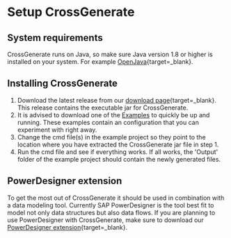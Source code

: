 # Setup CrossGenerate

## System requirements
CrossGenerate runs on Java, so make sure Java version 1.8 or higher is installed on your system. For example [OpenJava](https://jdk.java.net/){target=_blank}.

## Installing CrossGenerate
1. Download the latest release from our [download page](https://generate.x-breeze.com/download/){target=_blank}. This release contains the executable jar for CrossGenerate.
2. It is advised to download one of the [Examples](../Examples) to quickly be up and running. These examples contain an configuration that you can experiment with right away.
3. Change the cmd file(s) in the example project so they point to the location where you have extracted the CrossGenerate jar file in step 1.
4. Run the cmd file and see if everything works. If all works, the 'Output' folder of the example project should contain the newly generated files.

## PowerDesigner extension

To get the most out of CrossGenerate it should be used in combination with a data modeling tool. Currently SAP PowerDesigner is the tool best fit to model not only data structures but also data flows. If you are planning to use PowerDesigner with CrossGenerate, make sure to download our [PowerDesigner extension](https://powerdesigner.x-breeze.com){target=_blank}.

